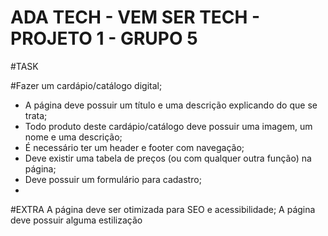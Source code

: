 # ADA TECH - VEM SER TECH - PROJETO 1 - GRUPO 5

#TASK

#Fazer um cardápio/catálogo digital;
 - A página deve possuir um título e uma descrição explicando do que se trata;
 - Todo produto deste cardápio/catálogo deve possuir uma imagem, um nome e uma descrição;
 - É necessário ter um header e footer com navegação;
 - Deve existir uma tabela de preços (ou com qualquer outra função) na página;
 - Deve possuir um formulário para cadastro;
 - 
#EXTRA
A página deve ser otimizada para SEO e acessibilidade;
A página deve possuir alguma estilização
